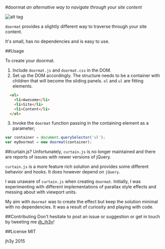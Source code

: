 #doormat
_an alternative way to navigate through your site content_

![alt tag](https://raw.github.com/jh3y/pics/master/doormat/doormat.jpg)

`doormat` provides a slightly different way to traverse through your site content.

It's small, has no dependencies and is easy to use.

##Usage

To create your doormat.

1. Include `doormat.js` and `doormat.css` in the DOM.
2. Set up the DOM accordingly. The structure needs to be a container with children that will become the sliding panels. `ol` and `ul` are fitting elements.
  ```html
    <ol>
      <li>Awesome</li>
      <li>Site</li>
      <li>Content</li>
    </ol>
  ```
3. Invoke the `doormat` function passing in the containing element as a parameter;
```javascript
var container = document.querySelector('ul');
var myDoormat = new doormat(container);
```

##curtain.js?
Unfortunately, `curtain.js` is no longer maintained and there are reports of issues with newer versions of jQuery.

`curtain.js` is a more feature rich solution and provides some different behavior and hooks. It does however depend on `jQuery`.

I was unaware of `curtain.js` when creating `doormat`. Initially, I was experimenting with different implementations of parallax style effects and messing about with viewport units.

My aim with `doormat` was to create the effect but keep the solution minimal with no dependencies. It was a result of curiosity and playing with code.

##Contributing
Don't hesitate to post an issue or suggestion or get in touch by tweeting me [@_jh3y](https://twitter.com/_jh3y)!

##License
MIT

jh3y 2015
